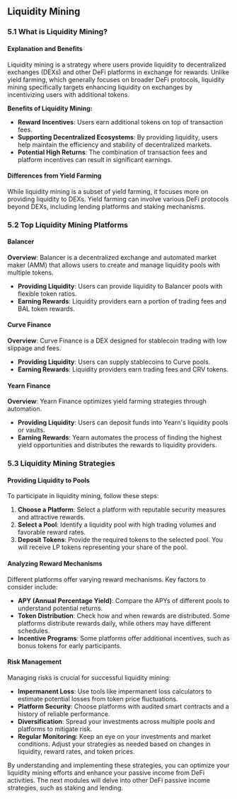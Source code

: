 ## Liquidity Mining

### 5.1 What is Liquidity Mining?

#### Explanation and Benefits

Liquidity mining is a strategy where users provide liquidity to decentralized exchanges (DEXs) and other DeFi platforms in exchange for rewards. Unlike yield farming, which generally focuses on broader DeFi protocols, liquidity mining specifically targets enhancing liquidity on exchanges by incentivizing users with additional tokens.

**Benefits of Liquidity Mining:**

- **Reward Incentives**: Users earn additional tokens on top of transaction fees.
- **Supporting Decentralized Ecosystems**: By providing liquidity, users help maintain the efficiency and stability of decentralized markets.
- **Potential High Returns**: The combination of transaction fees and platform incentives can result in significant earnings.

#### Differences from Yield Farming

While liquidity mining is a subset of yield farming, it focuses more on providing liquidity to DEXs. Yield farming can involve various DeFi protocols beyond DEXs, including lending platforms and staking mechanisms.

### 5.2 Top Liquidity Mining Platforms

#### Balancer

**Overview**: Balancer is a decentralized exchange and automated market maker (AMM) that allows users to create and manage liquidity pools with multiple tokens.

- **Providing Liquidity**: Users can provide liquidity to Balancer pools with flexible token ratios.
- **Earning Rewards**: Liquidity providers earn a portion of trading fees and BAL token rewards.

#### Curve Finance

**Overview**: Curve Finance is a DEX designed for stablecoin trading with low slippage and fees.

- **Providing Liquidity**: Users can supply stablecoins to Curve pools.
- **Earning Rewards**: Liquidity providers earn trading fees and CRV tokens.

#### Yearn Finance

**Overview**: Yearn Finance optimizes yield farming strategies through automation.

- **Providing Liquidity**: Users can deposit funds into Yearn's liquidity pools or vaults.
- **Earning Rewards**: Yearn automates the process of finding the highest yield opportunities and distributes the rewards to liquidity providers.

### 5.3 Liquidity Mining Strategies

#### Providing Liquidity to Pools

To participate in liquidity mining, follow these steps:

1. **Choose a Platform**: Select a platform with reputable security measures and attractive rewards.
2. **Select a Pool**: Identify a liquidity pool with high trading volumes and favorable reward rates.
3. **Deposit Tokens**: Provide the required tokens to the selected pool. You will receive LP tokens representing your share of the pool.

#### Analyzing Reward Mechanisms

Different platforms offer varying reward mechanisms. Key factors to consider include:

- **APY (Annual Percentage Yield)**: Compare the APYs of different pools to understand potential returns.
- **Token Distribution**: Check how and when rewards are distributed. Some platforms distribute rewards daily, while others may have different schedules.
- **Incentive Programs**: Some platforms offer additional incentives, such as bonus tokens for early participants.

#### Risk Management

Managing risks is crucial for successful liquidity mining:

- **Impermanent Loss**: Use tools like impermanent loss calculators to estimate potential losses from token price fluctuations.
- **Platform Security**: Choose platforms with audited smart contracts and a history of reliable performance.
- **Diversification**: Spread your investments across multiple pools and platforms to mitigate risk.
- **Regular Monitoring**: Keep an eye on your investments and market conditions. Adjust your strategies as needed based on changes in liquidity, reward rates, and token prices.

By understanding and implementing these strategies, you can optimize your liquidity mining efforts and enhance your passive income from DeFi activities. The next modules will delve into other DeFi passive income strategies, such as staking and lending.
